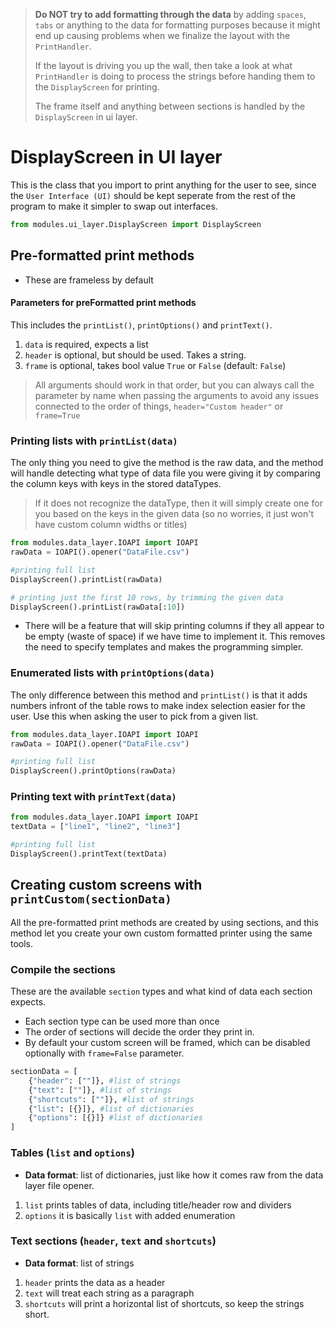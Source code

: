 >__Do NOT try to add formatting through the data__ by adding `spaces`, `tabs` or anything to the data for formatting purposes because it might end up causing problems when we finalize the layout with the `PrintHandler`.
>
>If the layout is driving you up the wall, then take a look at what `PrintHandler` is doing to process the strings before handing them to the `DisplayScreen` for printing.
>
>The frame itself and anything between sections is handled by the `DisplayScreen` in ui layer.

# DisplayScreen in UI layer
This is the class that you import to print anything for the user to see, since the `User Interface (UI)` should be kept seperate from the rest of the program to make it simpler to swap out interfaces.
```python
from modules.ui_layer.DisplayScreen import DisplayScreen
```

## Pre-formatted print methods
* These are frameless by default
#### Parameters for preFormatted print methods
This includes the `printList()`, `printOptions()` and `printText()`. 
1. `data` is required, expects a list
1. `header` is optional, but should be used. Takes a string.
1. `frame` is optional, takes bool value `True` or `False` (default: `False`)

>All arguments should work in that order, but you can always call the parameter by name when passing the arguments to avoid any issues connected to the order of things, `header="Custom header"` or `frame=True`

### Printing lists with `printList(data)`
The only thing you need to give the method is the raw data, and the method will handle detecting what type of data file you were giving it by comparing the column keys with keys in the stored dataTypes. 

> If it does not recognize the dataType, then it will simply create one for you based on the keys in the given data (so no worries, it just won't have custom column widths or titles)
```python
from modules.data_layer.IOAPI import IOAPI
rawData = IOAPI().opener("DataFile.csv")

#printing full list
DisplayScreen().printList(rawData)

# printing just the first 10 rows, by trimming the given data
DisplayScreen().printList(rawData[:10])
```

* There will be a feature that will skip printing columns if they all appear to be empty (waste of space) if we  have time to implement it. This removes the need to specify templates and makes the programming simpler. 

### Enumerated lists with `printOptions(data)`
The only difference between this method and `printList()` is that it adds numbers infront of the table rows to make index selection easier for the user. Use this when asking the user to pick from a given list.

```python
from modules.data_layer.IOAPI import IOAPI
rawData = IOAPI().opener("DataFile.csv")

#printing full list
DisplayScreen().printOptions(rawData)
```

### Printing text with `printText(data)`

```python
from modules.data_layer.IOAPI import IOAPI
textData = ["line1", "line2", "line3"]

#printing full list
DisplayScreen().printText(textData)
```
## Creating custom screens with `printCustom(sectionData)`
All the pre-formatted print methods are created by using sections, and this method let you create your own custom formatted printer using the same tools.

### Compile the sections
These are the available `section` types and what kind of data each section expects. 
* Each section type can be used more than once
* The order of sections will decide the order they print in.
* By default your custom screen will be framed, which can be disabled optionally with `frame=False` parameter.

```python
sectionData = [
    {"header": [""]}, #list of strings
    {"text": [""]}, #list of strings
    {"shortcuts": [""]}, #list of strings
    {"list": [{}]}, #list of dictionaries
    {"options": [{}]} #list of dictionaries
]
```
### Tables (`list` and `options`) 
* __Data format__: list of dictionaries, just like how it comes raw from the data layer file opener.
1. `list` prints tables of data, including title/header row and dividers
1. `options` it is basically `list` with added enumeration

### Text sections (`header`, `text` and `shortcuts`)
* __Data format__: list of strings
1. `header` prints the data as a header
1. `text` will treat each string as a paragraph
1. `shortcuts` will print a horizontal list of shortcuts, so keep the strings short. 

